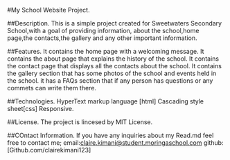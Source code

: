 #My School Website Project.

##Description.
This is a simple project created for Sweetwaters Secondary School,with a goal of providing information, about the school,home page,the contacts,the gallery  and any other important information.

##Features.
It contains the home page with a welcoming message.
It contains the about page that explains the history of the school.
It contains the contact page that displays all the contacts about the school.
It contains the gallery section that has some photos of the school and events held in the school.
it has a FAQs section that if any person has questions or any commets can write them there.

##Technologies.
HyperText markup language [html]
Cascading style sheet[css]
Responsive.

##License.
The project is lincesed by MIT License.

##COntact Information.
If you have any inquiries about my Read.md feel free to contact me;
email:claire.kimani@student.moringaschool.com
github:[Github.com/clairekimani123]
